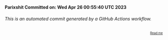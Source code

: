 **Parixshit Committed on: Wed Apr 26 00:55:40 UTC 2023** <!-- 4ab51de6-c846-4c02-ab6e-5b490ee42d7d -->

###### This is an automated commit generated by a GitHub Actions workflow.

<div align="right"><sub><sup><a href="https://github.com/Parixshit/AutoCommit.git">Read me</a></sup></sub></div>
